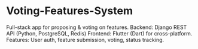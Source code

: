 # Voting-Features-System
Full-stack app for proposing &amp; voting on features.  Backend: Django REST API (Python, PostgreSQL, Redis) Frontend: Flutter (Dart) for cross-platform. Features: User auth, feature submission, voting, status tracking.
